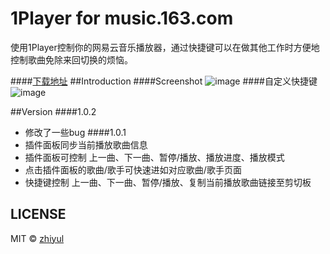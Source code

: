 # 1Player for music.163.com
使用1Player控制你的网易云音乐播放器，通过快捷键可以在做其他工作时方便地控制歌曲免除来回切换的烦恼。

####[下载地址](https://chrome.google.com/webstore/detail/1player/bbleianliopbinjkpnmnhikiplblaifl?hl=zh-CN)
##Introduction
####Screenshot
![image](http://7xls2e.com1.z0.glb.clouddn.com/1player_1.png)
####自定义快捷键
![image](http://7xls2e.com1.z0.glb.clouddn.com/1player_2.png)

##Version
####1.0.2
-   修改了一些bug
####1.0.1
-   插件面板同步当前播放歌曲信息
-   插件面板可控制 上一曲、下一曲、暂停/播放、播放进度、播放模式
-   点击插件面板的歌曲/歌手可快速进如对应歌曲/歌手页面
-   快捷键控制 上一曲、下一曲、暂停/播放、复制当前播放歌曲链接至剪切板


## LICENSE
MIT © [zhiyul](http://github.com/zhiyul)
